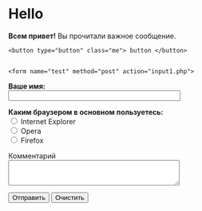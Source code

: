 <!DOCTYPE html>
<html>
<head>
    <title>Doc</title>
    <link rel="stylesheet" type="text/css" href="style.css" medis="all">
    <script src="example.js"></script>
</head>

<body>
<div class="first">
<h1>Hello</h1>
<div class="alert">
  <strong>Всем привет!</strong> Вы прочитали важное сообщение.
</div>


</div>

    <button type="button" class="me"> button </button>


    <form name="test" method="post" action="input1.php">
  <p><b>Ваше имя:</b><br>
   <input type="text" size="40">
  </p>
  <p><b>Каким браузером в основном пользуетесь:</b><Br>
   <input type="radio" name="browser" value="ie"> Internet Explorer<Br>
   <input type="radio" name="browser" value="opera"> Opera<Br>
   <input type="radio" name="browser" value="firefox"> Firefox<Br>
  </p>
  <p>Комментарий<Br>
   <textarea name="comment" cols="40" rows="3"></textarea></p>
  <p><input type="submit" value="Отправить">
   <input type="reset" value="Очистить"></p>
 </form>

</body>
</html>
